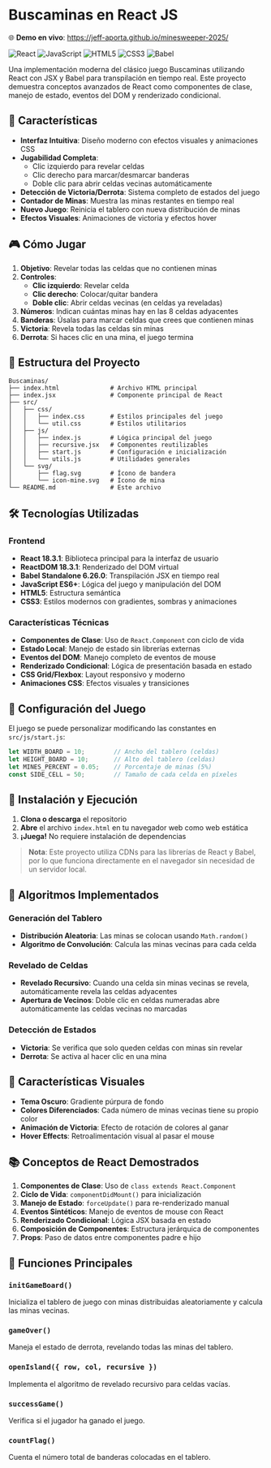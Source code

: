 # Buscaminas en React JS

🌐 **Demo en vivo**: https://jeff-aporta.github.io/minesweeper-2025/

![React](https://img.shields.io/badge/React-18.3.1-61DAFB?style=for-the-badge&logo=react&logoColor=white)
![JavaScript](https://img.shields.io/badge/JavaScript-ES6-F7DF1E?style=for-the-badge&logo=javascript&logoColor=black)
![HTML5](https://img.shields.io/badge/HTML5-E34F26?style=for-the-badge&logo=html5&logoColor=white)
![CSS3](https://img.shields.io/badge/CSS3-1572B6?style=for-the-badge&logo=css3&logoColor=white)
![Babel](https://img.shields.io/badge/Babel-6.26.0-F9DC3E?style=for-the-badge&logo=babel&logoColor=black)

Una implementación moderna del clásico juego Buscaminas utilizando React con JSX y Babel para transpilación en tiempo real. Este proyecto demuestra conceptos avanzados de React como componentes de clase, manejo de estado, eventos del DOM y renderizado condicional.

## 🚀 Características

- **Interfaz Intuitiva**: Diseño moderno con efectos visuales y animaciones CSS
- **Jugabilidad Completa**: 
  - Clic izquierdo para revelar celdas
  - Clic derecho para marcar/desmarcar banderas
  - Doble clic para abrir celdas vecinas automáticamente
- **Detección de Victoria/Derrota**: Sistema completo de estados del juego
- **Contador de Minas**: Muestra las minas restantes en tiempo real
- **Nuevo Juego**: Reinicia el tablero con nueva distribución de minas
- **Efectos Visuales**: Animaciones de victoria y efectos hover

## 🎮 Cómo Jugar

1. **Objetivo**: Revelar todas las celdas que no contienen minas
2. **Controles**:
   - **Clic izquierdo**: Revelar celda
   - **Clic derecho**: Colocar/quitar bandera
   - **Doble clic**: Abrir celdas vecinas (en celdas ya reveladas)
3. **Números**: Indican cuántas minas hay en las 8 celdas adyacentes
4. **Banderas**: Úsalas para marcar celdas que crees que contienen minas
5. **Victoria**: Revela todas las celdas sin minas
6. **Derrota**: Si haces clic en una mina, el juego termina

## 📁 Estructura del Proyecto

```
Buscaminas/
├── index.html              # Archivo HTML principal
├── index.jsx               # Componente principal de React
├── src/
│   ├── css/
│   │   ├── index.css       # Estilos principales del juego
│   │   └── util.css        # Estilos utilitarios
│   ├── js/
│   │   ├── index.js        # Lógica principal del juego
│   │   ├── recursive.jsx   # Componentes reutilizables
│   │   ├── start.js        # Configuración e inicialización
│   │   └── utils.js        # Utilidades generales
│   └── svg/
│       ├── flag.svg        # Ícono de bandera
│       └── icon-mine.svg   # Ícono de mina
└── README.md               # Este archivo
```

## 🛠️ Tecnologías Utilizadas

### Frontend
- **React 18.3.1**: Biblioteca principal para la interfaz de usuario
- **ReactDOM 18.3.1**: Renderizado del DOM virtual
- **Babel Standalone 6.26.0**: Transpilación JSX en tiempo real
- **JavaScript ES6+**: Lógica del juego y manipulación del DOM
- **HTML5**: Estructura semántica
- **CSS3**: Estilos modernos con gradientes, sombras y animaciones

### Características Técnicas
- **Componentes de Clase**: Uso de `React.Component` con ciclo de vida
- **Estado Local**: Manejo de estado sin librerías externas
- **Eventos del DOM**: Manejo completo de eventos de mouse
- **Renderizado Condicional**: Lógica de presentación basada en estado
- **CSS Grid/Flexbox**: Layout responsivo y moderno
- **Animaciones CSS**: Efectos visuales y transiciones

## 🎯 Configuración del Juego

El juego se puede personalizar modificando las constantes en `src/js/start.js`:

```javascript
let WIDTH_BOARD = 10;        // Ancho del tablero (celdas)
let HEIGHT_BOARD = 10;       // Alto del tablero (celdas)
let MINES_PERCENT = 0.05;    // Porcentaje de minas (5%)
const SIDE_CELL = 50;        // Tamaño de cada celda en píxeles
```

## 🚀 Instalación y Ejecución

1. **Clona o descarga** el repositorio
2. **Abre** el archivo `index.html` en tu navegador web como web estática
3. **¡Juega!** No requiere instalación de dependencias

> **Nota**: Este proyecto utiliza CDNs para las librerías de React y Babel, por lo que funciona directamente en el navegador sin necesidad de un servidor local.

## 🧠 Algoritmos Implementados

### Generación del Tablero
- **Distribución Aleatoria**: Las minas se colocan usando `Math.random()`
- **Algoritmo de Convolución**: Calcula las minas vecinas para cada celda

### Revelado de Celdas
- **Revelado Recursivo**: Cuando una celda sin minas vecinas se revela, automáticamente revela las celdas adyacentes
- **Apertura de Vecinos**: Doble clic en celdas numeradas abre automáticamente las celdas vecinas no marcadas

### Detección de Estados
- **Victoria**: Se verifica que solo queden celdas con minas sin revelar
- **Derrota**: Se activa al hacer clic en una mina

## 🎨 Características Visuales

- **Tema Oscuro**: Gradiente púrpura de fondo
- **Colores Diferenciados**: Cada número de minas vecinas tiene su propio color
- **Animación de Victoria**: Efecto de rotación de colores al ganar
- **Hover Effects**: Retroalimentación visual al pasar el mouse

## 📚 Conceptos de React Demostrados

1. **Componentes de Clase**: Uso de `class extends React.Component`
2. **Ciclo de Vida**: `componentDidMount()` para inicialización
3. **Manejo de Estado**: `forceUpdate()` para re-renderizado manual
4. **Eventos Sintéticos**: Manejo de eventos de mouse con React
5. **Renderizado Condicional**: Lógica JSX basada en estado
6. **Composición de Componentes**: Estructura jerárquica de componentes
7. **Props**: Paso de datos entre componentes padre e hijo

## 🔧 Funciones Principales

### `initGameBoard()`
Inicializa el tablero de juego con minas distribuidas aleatoriamente y calcula las minas vecinas.

### `gameOver()`
Maneja el estado de derrota, revelando todas las minas del tablero.

### `openIsland({ row, col, recursive })`
Implementa el algoritmo de revelado recursivo para celdas vacías.

### `successGame()`
Verifica si el jugador ha ganado el juego.

### `countFlag()`
Cuenta el número total de banderas colocadas en el tablero.